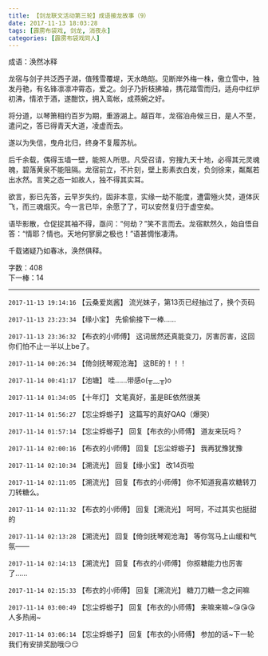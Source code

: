 ```yaml
---
title: 【剑龙联文活动第三轮】成语接龙故事（9）
date: 2017-11-13 18:03:28
tags: [霹雳布袋戏, 剑龙, 消夜永]
categories: [霹雳布袋戏同人]
---
```


<p dir="ltr"  >成语：涣然冰释<br /></p> 
<p dir="ltr"  >龙宿与剑子共泛西子湖，值残雪覆堤，天水皓皑。见断岸外梅一株，傲立雪中，独发丹艳，有名锋凛凛冲霄态，爱之。剑子乃折枝拂袖，携花踏雪而归，适舟中红炉初沸，情浓于酒，遂酣饮，拥入鸾帐，成燕婉之好。</p> 
<p dir="ltr"  >将分道，以琴箫相约百岁为期，重游湖上。越百年，龙宿泊舟候三日，是人不至，遣问之，答已得青天大道，凌虚而去。</p> 
<p dir="ltr"  >遂以为失信，曳舟北归，终身不复履苏杭。</p> 
<p dir="ltr"  >后千余载，偶得玉墙一壁，能照人所思。凡受召请，穷搜九天十地，必得其元灵魂魄，碧落黄泉不能阻隔。龙宿前立，不片刻，壁上影素衣白发，负剑徐来，粼粼若出水然。言笑之态一如故人，独不得其实耳。</p> 
<p dir="ltr"  >欲言，影已先答，云早岁失约，固非本意，实缘一劫不能度，遭雷殛火焚，道体灰飞，而三魂烟灭。今一言已毕，余愿了了，可以安然复归于虚空矣。</p> 
<p dir="ltr"  >语毕影散，仓促捉其袖不得，亟问：“何劫？”笑不言而去。龙宿默然久，始自悟自答：“情耶？情也。天地何寥廓之极也！”语甚惆怅凄清。</p> 
<p dir="ltr"  >千载诸疑乃如春冰，涣然俱释。<br /></p> 
<p dir="ltr"  >字数：408<br />下一棒：14</p>

<!-- more -->

---

`2017-11-13 19:14:16` 【云桑爱岚酱】 流光妹子，第13页已经抽过了，换个页码

`2017-11-13 23:23:34` 【缘小宝】 先偷偷接下一棒……

`2017-11-13 23:36:32` 【布衣的小师傅】 这词居然还真能变刀，厉害厉害，这回你们怕不止一半以上be了。

`2017-11-14 00:26:34` 【倚剑抚琴观沧海】 这BE的！！！

`2017-11-14 00:41:17` 【池塘】 哇……带感o(╥﹏╥)o

`2017-11-14 01:34:05` 【十年灯】 文笔真好，虽是BE依然很美

`2017-11-14 01:56:27` 【忘尘蜉蝣子】 这篇写的真好QAQ（爆哭）

`2017-11-14 01:57:14` 【忘尘蜉蝣子】 回复【布衣的小师傅】 道友来玩吗？

`2017-11-14 02:00:16` 【布衣的小师傅】 回复【忘尘蜉蝣子】 我再犹豫犹豫

`2017-11-14 02:10:34` 【溯流光】 回复【缘小宝】 改14页啦

`2017-11-14 02:11:05` 【溯流光】 回复【布衣的小师傅】 你不知道我喜欢糖转刀刀转糖么。

`2017-11-14 02:11:32` 【布衣的小师傅】 回复【溯流光】 呵呵，不过其实也挺甜的

`2017-11-14 02:13:28` 【溯流光】 回复【倚剑抚琴观沧海】 等你驾马上山缓和气氛——

`2017-11-14 02:14:13` 【溯流光】 回复【布衣的小师傅】 你抠糖能力也厉害了……

`2017-11-14 02:15:33` 【布衣的小师傅】 回复【溯流光】 糖刀刀糖一念之间嘛

`2017-11-14 03:00:49` 【忘尘蜉蝣子】 回复【布衣的小师傅】 来嘛来嘛~😘😘😘人多热闹~

`2017-11-14 03:06:14` 【忘尘蜉蝣子】 回复【布衣的小师傅】 参加的话~下一轮我们有安排奖励哦😏😏
